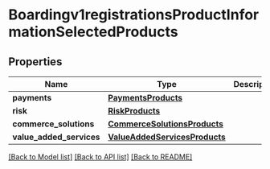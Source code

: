 # Boardingv1registrationsProductInformationSelectedProducts

## Properties
Name | Type | Description | Notes
------------ | ------------- | ------------- | -------------
**payments** | [**PaymentsProducts**](PaymentsProducts.md) |  | [optional] 
**risk** | [**RiskProducts**](RiskProducts.md) |  | [optional] 
**commerce_solutions** | [**CommerceSolutionsProducts**](CommerceSolutionsProducts.md) |  | [optional] 
**value_added_services** | [**ValueAddedServicesProducts**](ValueAddedServicesProducts.md) |  | [optional] 

[[Back to Model list]](../README.md#documentation-for-models) [[Back to API list]](../README.md#documentation-for-api-endpoints) [[Back to README]](../README.md)


